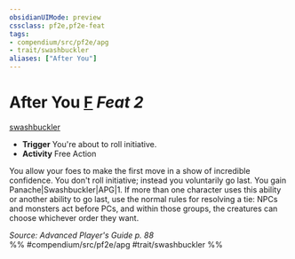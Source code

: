 ```yaml
---
obsidianUIMode: preview
cssclass: pf2e,pf2e-feat
tags:
- compendium/src/pf2e/apg
- trait/swashbuckler
aliases: ["After You"]
---
```

# After You  [F](rules/core-rulebook/chapter-9-playing-the-game.md#Actions "Free Action") *Feat 2*  
[swashbuckler](rules/traits/swashbuckler-apg.md "Swashbuckler Class Trait")  

- **Trigger** You're about to roll initiative.
- **Activity** Free Action

You allow your foes to make the first move in a show of incredible confidence. You don't roll initiative; instead you voluntarily go last. You gain Panache|Swashbuckler|APG|1. If more than one character uses this ability or another ability to go last, use the normal rules for resolving a tie: NPCs and monsters act before PCs, and within those groups, the creatures can choose whichever order they want.

*Source: Advanced Player's Guide p. 88*  
%% #compendium/src/pf2e/apg #trait/swashbuckler %%